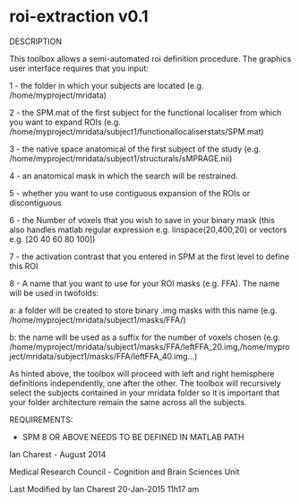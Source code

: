 # roi-extraction v0.1
DESCRIPTION

This toolbox allows a semi-automated roi definition procedure.
The graphics user interface requires that you input:

1 - the folder in which your subjects are located (e.g. /home/myproject/mridata)

2 - the SPM.mat of the first subject for the functional localiser from which you want to expand ROIs (e.g. /home/myproject/mridata/subject1/functionallocaliserstats/SPM.mat)

3 - the native space anatomical of the first subject of the study (e.g. /home/myproject/mridata/subject1/structurals/sMPRAGE.nii)

4 - an anatomical mask in which the search will be restrained.

5 - whether you want to use contiguous expansion of the ROIs or discontiguous 

6 - the Number of voxels that you wish to save in your binary mask (this also handles matlab regular expression e.g. 
linspace(20,400,20) or vectors e.g. [20 40 60 80 100])

7 - the activation contrast that you entered in SPM at the first level to define this ROI

8 - A name that you want to use for your ROI masks (e.g. FFA). The name will be used in twofolds:

a: a folder will be created to store binary .img masks with this name (e.g. /home/myproject/mridata/subject1/masks/FFA/)

b: the name will be used as a suffix for the number of voxels chosen (e.g. /home/myproject/mridata/subject1/masks/FFA/leftFFA_20.img,/home/myproject/mridata/subject1/masks/FFA/leftFFA_40.img...)
   
As hinted above, the toolbox will proceed with left and right hemisphere definitions independently, one after the other. The toolbox will recursively select the subjects contained in your mridata folder so it is important that your folder architecture remain the same across all the subjects.
    
REQUIREMENTS:

   - SPM 8 OR ABOVE NEEDS TO BE DEFINED IN MATLAB PATH

Ian Charest - August 2014

Medical Research Council - Cognition and Brain Sciences Unit

 
Last Modified by Ian Charest 20-Jan-2015 11h17 am
